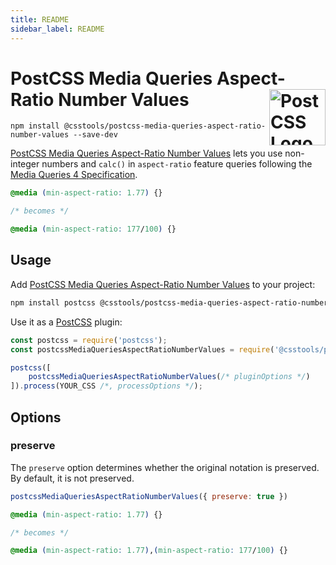 ```yaml
---
title: README
sidebar_label: README
---
```

# PostCSS Media Queries Aspect-Ratio Number Values [<img src="https://postcss.github.io/postcss/logo.svg" alt="PostCSS Logo" width="90" height="90" align="right">][PostCSS]

`npm install @csstools/postcss-media-queries-aspect-ratio-number-values --save-dev`

[PostCSS Media Queries Aspect-Ratio Number Values] lets you use non-integer numbers and `calc()` in `aspect-ratio` feature queries following the [Media Queries 4 Specification].

```css
@media (min-aspect-ratio: 1.77) {}

/* becomes */

@media (min-aspect-ratio: 177/100) {}
```

## Usage

Add [PostCSS Media Queries Aspect-Ratio Number Values] to your project:

```bash
npm install postcss @csstools/postcss-media-queries-aspect-ratio-number-values --save-dev
```

Use it as a [PostCSS] plugin:

```js
const postcss = require('postcss');
const postcssMediaQueriesAspectRatioNumberValues = require('@csstools/postcss-media-queries-aspect-ratio-number-values');

postcss([
	postcssMediaQueriesAspectRatioNumberValues(/* pluginOptions */)
]).process(YOUR_CSS /*, processOptions */);
```



## Options

### preserve

The `preserve` option determines whether the original notation
is preserved. By default, it is not preserved.

```js
postcssMediaQueriesAspectRatioNumberValues({ preserve: true })
```

```css
@media (min-aspect-ratio: 1.77) {}

/* becomes */

@media (min-aspect-ratio: 1.77),(min-aspect-ratio: 177/100) {}
```

[cli-url]: https://github.com/csstools/postcss-plugins/actions/workflows/test.yml?query=workflow/test
[css-url]: https://cssdb.org/#media-queries-aspect-ratio-number-values
[discord]: https://discord.gg/bUadyRwkJS
[npm-url]: https://www.npmjs.com/package/@csstools/postcss-media-queries-aspect-ratio-number-values

[PostCSS]: https://github.com/postcss/postcss
[PostCSS Media Queries Aspect-Ratio Number Values]: https://github.com/csstools/postcss-plugins/tree/main/plugins/postcss-media-queries-aspect-ratio-number-values
[Media Queries 4 Specification]: https://www.w3.org/TR/mediaqueries-4/#aspect-ratio

